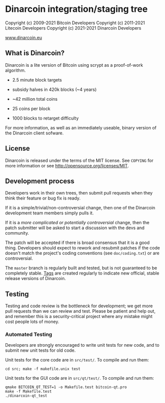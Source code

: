 Dinarcoin integration/staging tree
================================

Copyright (c) 2009-2021 Bitcoin Developers
Copyright (c) 2011-2021 Litecoin Developers
Copyright (c) 2021-2021 Dinarcoin Developers

www.dinarcoin.eu

What is Dinarcoin?
----------------

Dinarcoin is a lite version of Bitcoin using scrypt as a proof-of-work algorithm.
 - 2.5 minute block targets
 - subsidy halves in 420k blocks (~4 years)
 - ~42 million total coins

 - 25 coins per block
 - 1000 blocks to retarget difficulty

For more information, as well as an immediately useable, binary version of
the Dinarcoin client sofware.

License
-------

Dinarcoin is released under the terms of the MIT license. See `COPYING` for more
information or see http://opensource.org/licenses/MIT.

Development process
-------------------

Developers work in their own trees, then submit pull requests when they think
their feature or bug fix is ready.

If it is a simple/trivial/non-controversial change, then one of the Dinarcoin
development team members simply pulls it.

If it is a *more complicated or potentially controversial* change, then the patch
submitter will be asked to start a discussion with the devs and community.

The patch will be accepted if there is broad consensus that it is a good thing.
Developers should expect to rework and resubmit patches if the code doesn't
match the project's coding conventions (see `doc/coding.txt`) or are
controversial.

The `master` branch is regularly built and tested, but is not guaranteed to be
completely stable. [Tags](https://github.com/Ridde83/dinarcoin/) are created
regularly to indicate new official, stable release versions of Dinarcoin.

Testing
-------

Testing and code review is the bottleneck for development; we get more pull
requests than we can review and test. Please be patient and help out, and
remember this is a security-critical project where any mistake might cost people
lots of money.

### Automated Testing

Developers are strongly encouraged to write unit tests for new code, and to
submit new unit tests for old code.

Unit tests for the core code are in `src/test/`. To compile and run them:

    cd src; make -f makefile.unix test

Unit tests for the GUI code are in `src/qt/test/`. To compile and run them:

    qmake BITCOIN_QT_TEST=1 -o Makefile.test bitcoin-qt.pro
    make -f Makefile.test
    ./dinarcoin-qt_test

